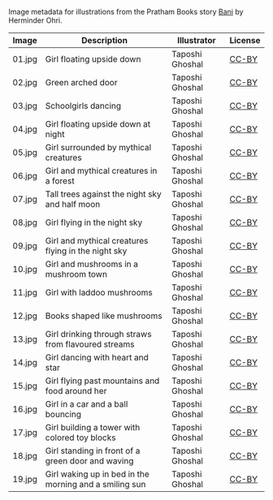 Image metadata for illustrations from the Pratham Books story [Bani](https://storyweaver.org.in/stories/396-bani) by Herminder Ohri.

Image | Description | Illustrator | License
----- | ----------- | ----------- | -------
01.jpg | Girl floating upside down  | Taposhi Ghoshal | [CC-BY](https://creativecommons.org/licenses/by/4.0/)
02.jpg | Green arched door | Taposhi Ghoshal | [CC-BY](https://creativecommons.org/licenses/by/4.0/)
03.jpg | Schoolgirls dancing | Taposhi Ghoshal | [CC-BY](https://creativecommons.org/licenses/by/4.0/)
04.jpg | Girl floating upside down at night | Taposhi Ghoshal | [CC-BY](https://creativecommons.org/licenses/by/4.0/)
05.jpg | Girl surrounded by mythical creatures | Taposhi Ghoshal | [CC-BY](https://creativecommons.org/licenses/by/4.0/)
06.jpg | Girl and mythical creatures in a forest | Taposhi Ghoshal | [CC-BY](https://creativecommons.org/licenses/by/4.0/)
07.jpg | Tall trees against the night sky and half moon | Taposhi Ghoshal | [CC-BY](https://creativecommons.org/licenses/by/4.0/)
08.jpg | Girl flying in the night sky |  Taposhi Ghoshal | [CC-BY](https://creativecommons.org/licenses/by/4.0/)
09.jpg | Girl and mythical creatures flying in the night sky | Taposhi Ghoshal | [CC-BY](https://creativecommons.org/licenses/by/4.0/)
10.jpg | Girl and mushrooms in a mushroom town | Taposhi Ghoshal | [CC-BY](https://creativecommons.org/licenses/by/4.0/)
11.jpg | Girl with laddoo mushrooms | Taposhi Ghoshal | [CC-BY](https://creativecommons.org/licenses/by/4.0/)
12.jpg | Books shaped like mushrooms | Taposhi Ghoshal | [CC-BY](https://creativecommons.org/licenses/by/4.0/)
13.jpg | Girl drinking through straws from flavoured streams | Taposhi Ghoshal | [CC-BY](https://creativecommons.org/licenses/by/4.0/)
14.jpg | Girl dancing with heart and star | Taposhi Ghoshal | [CC-BY](https://creativecommons.org/licenses/by/4.0/)
15.jpg | Girl flying past mountains and food around her | Taposhi Ghoshal | [CC-BY](https://creativecommons.org/licenses/by/4.0/)
16.jpg | Girl in a car and a ball bouncing | Taposhi Ghoshal | [CC-BY](https://creativecommons.org/licenses/by/4.0/)
17.jpg | Girl building a tower with colored toy blocks | Taposhi Ghoshal | [CC-BY](https://creativecommons.org/licenses/by/4.0/)
18.jpg | Girl standing in front of a green door and waving | Taposhi Ghoshal | [CC-BY](https://creativecommons.org/licenses/by/4.0/)
19.jpg | Girl waking up in bed in the morning and a smiling sun | Taposhi Ghoshal | [CC-BY](https://creativecommons.org/licenses/by/4.0/)
